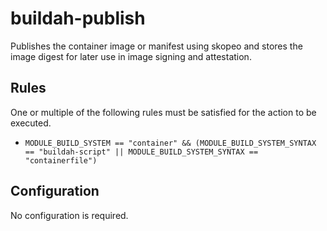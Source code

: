 # buildah-publish

Publishes the container image or manifest using skopeo and stores the image digest for later use in image signing and attestation.


## Rules

One or multiple of the following rules must be satisfied for the action to be executed.

- `MODULE_BUILD_SYSTEM == "container" && (MODULE_BUILD_SYSTEM_SYNTAX == "buildah-script" || MODULE_BUILD_SYSTEM_SYNTAX == "containerfile")`

## Configuration


No configuration is required.
